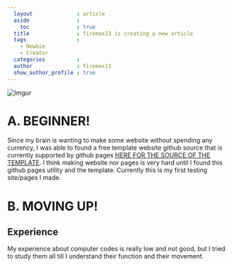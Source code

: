```yaml
---
  layout              : article
  aside               :
    toc               : true
  title               : firemax13 is creating a new article
  tags                : 
    - Newbie
    - Creator
  categories          : 
  author              : firemax13
  show_author_profile : true
---
```

![Imgur](https://i.imgur.com/TsH4eTW.png)

# A. BEGINNER!
Since my brain is wanting to make some website without spending any currency, I was able to found a free template website github source that is currently supported by github pages [HERE FOR THE SOURCE OF THE TEMPLATE](https://github.com/kitian616/jekyll-TeXt-theme). I think making website nor pages is very hard until I found this github pages utility and the template. Currently this is my first testing site/pages I made.

# B. MOVING UP!
## Experience
My experience about computer codes is really low and not good, but I tried to study them all till I understand their function and their movement.

